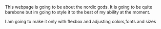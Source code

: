 This webpage is going to be about the nordic gods.
It is going to be quite barebone but im going to style it to the best of my ability at the moment.

I am going to make it only with flexbox and adjusting colors,fonts and sizes